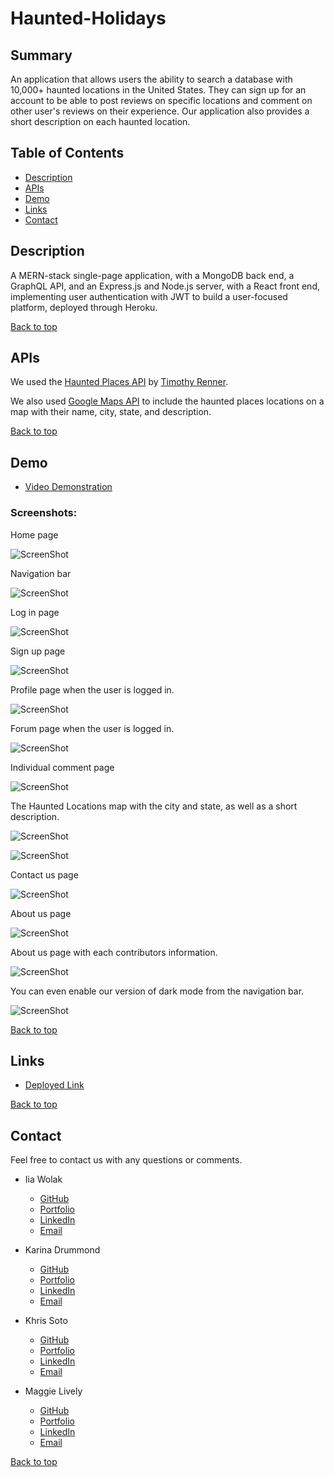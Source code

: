 # Haunted-Holidays

## Summary 

An application that allows users the ability to search a database with 10,000+ haunted locations in the United States. They can sign up for an account to be able to post reviews on specific locations and comment on other user's reviews on their experience. Our application also provides a short description on each haunted location.

## Table of Contents 
- [Description](#description)
- [APIs](#apis)
- [Demo](#demo)
- [Links](#links)
- [Contact](#contact)

## Description

A MERN-stack single-page application, with a MongoDB back end, a GraphQL API, and an Express.js and Node.js server, with a React front end, implementing user authentication with JWT to build a user-focused platform, deployed through Heroku.

[Back to top](#haunted-holidays)

## APIs

We used the [Haunted Places API](https://data.world/timothyrenner/haunted-places) by [Timothy Renner](https://data.world/timothyrenner).

We also used [Google Maps API](https://mapsplatform.google.com/) to include the haunted places locations on a map with their name, city, state, and description.

[Back to top](#haunted-holidays)

## Demo

- [Video Demonstration](https://drive.google.com/file/d/1TSjczzJJN7sp5YxQMp9wt89jxUyxhULM/view)

### Screenshots:

Home page

![ScreenShot](./client/src/assets/img/screenshots/homepg.png)

Navigation bar

![ScreenShot](./client/src/assets/img/screenshots/darkmodenavbar1.png)

Log in page

![ScreenShot](./client/src/assets/img/screenshots/loginpg.png)

Sign up page

![ScreenShot](./client/src/assets/img/screenshots/signuppg.png)

Profile page when the user is logged in.

![ScreenShot](./client/src/assets/img/screenshots/profilepg.png)

Forum page when the user is logged in.

![ScreenShot](./client/src/assets/img/screenshots/forumpg.png)

Individual comment page

![ScreenShot](./client/src/assets/img/screenshots/individualcommentpg.png)

The Haunted Locations map with the city and state, as well as a short description.

![ScreenShot](./client/src/assets/img/screenshots/hauntedlocationpg1.png)


![ScreenShot](./client/src/assets/img/screenshots/hauntedlocationpg2.png)

Contact us page

![ScreenShot](./client/src/assets/img/screenshots/contactuspg.png)

About us page

![ScreenShot](./client/src/assets/img/screenshots/aboutuspg.png)

About us page with each contributors information.

![ScreenShot](./client/src/assets/img/screenshots/aboutuspg2.png)

You can even enable our version of dark mode from the navigation bar.

![ScreenShot](./client/src/assets/img/screenshots/darkmodenavbar2.png)

[Back to top](#haunted-holidays)

## Links

- [Deployed Link](https://boiling-ridge-27905.herokuapp.com/)

[Back to top](#haunted-holidays)

## Contact

Feel free to contact us with any questions or comments.

- Iia Wolak
    - [GitHub](https://github.com/wolaki96)
    - [Portfolio](https://wolaki96.github.io/Iia_Wolak_React_Portfolio/)
    - [LinkedIn](https://www.linkedin.com/in/iia-wolak-466b63252/)
    - [Email](mailto:wolaki96@gmail.com)

- Karina Drummond
    - [GitHub](https://github.com/kdrummond528)
    - [Portfolio](https://kdrummond528.github.io/React_Portfolio/)
    - [LinkedIn](https://www.linkedin.com/in/karinadrummond/)
    - [Email](mailto:k.drummond528@gmail.com)

- Khris Soto
    - [GitHub](https://github.com/ksoto18)
    - [Portfolio](https://ksoto18.github.io/Portfolio-React/)
    - [LinkedIn](https://www.linkedin.com/in/khristel-soto-9468a6259/)
    - [Email](mailto:khris.soto@live.com)

- Maggie Lively
    - [GitHub](https://github.com/mmllively)
    - [Portfolio](https://mmllively.github.io/portfolio_react/)
    - [LinkedIn](https://www.linkedin.com/in/maggie-lively-359893120/)
    - [Email](mailto:maggie.lively@gmail.com)

[Back to top](#haunted-holidays)


